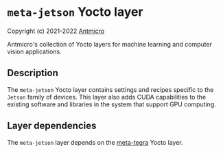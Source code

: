 # `meta-jetson` Yocto layer

Copyright (c) 2021-2022 [Antmicro](https://www.antmicro.com)

Antmicro's collection of Yocto layers for machine learning and computer vision applications.

## Description

The `meta-jetson` Yocto layer contains settings and recipes specific to the `Jetson` family of devices.
This layer also adds CUDA capabilities to the existing software and libraries in the system that support GPU computing.

## Layer dependencies

The `meta-jetson` layer depends on the [meta-tegra](https://github.com/OE4T/meta-tegra) Yocto layer.
